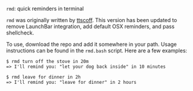 `rmd`: quick reminders in terminal

`rmd` was originally written by [ttscoff](https://gist.github.com/ttscoff/cded212ec4dd457186ca). This version has been updated to remove LaunchBar integration, add default OSX reminders, and pass shellcheck.

To use, download the repo and add it somewhere in your path. Usage instructions can be found in the `rmd.bash` script. Here are a few examples:

```
$ rmd turn off the stove in 20m
=> I'll remind you: "let your dog back inside" in 10 minutes

$ rmd leave for dinner in 2h
=> I'll remind you: "leave for dinner" in 2 hours
```

